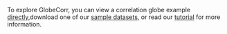 To explore GlobeCorr, you can view a correlation globe example [directly](/globe?view=%2Fsample_small.csv),download one of our [sample datasets](/sample_small.csv), or read our [tutorial](/tutorial) for more information.


